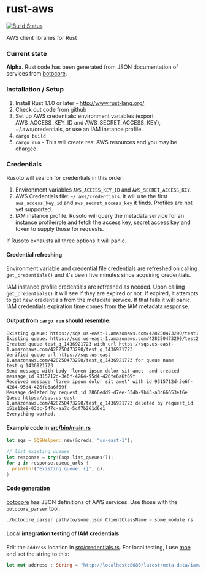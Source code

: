 # rust-aws
[![Build Status](https://ci.dualspark.com/api/badge/github.com/DualSpark/rust-aws/status.svg?branch=master)](https://ci.dualspark.com/github.com/DualSpark/rust-aws)

AWS client libraries for Rust

### Current state

**Alpha**.  Rust code has been generated from JSON documentation of services from [botocore](https://github.com/boto/botocore).

### Installation / Setup
1. Install Rust 1.1.0 or later - http://www.rust-lang.org/
2. Check out code from github
3. Set up AWS credentials: environment variables (export AWS_ACCESS_KEY_ID and AWS_SECRET_ACCESS_KEY), ~/.aws/credentials, or use an IAM instance profile.
4. `cargo build`
5. `cargo run` - This will create real AWS resources and you may be charged.

### Credentials

Rusoto will search for credentials in this order:

1. Environment variables `AWS_ACCESS_KEY_ID` and `AWS_SECRET_ACCESS_KEY`.
2. AWS Credentials file: `~/.aws/credentials`.  It will use the first `aws_access_key_id` and `aws_secret_access_key` it finds.  Profiles are not yet supported.
3. IAM instance profile.  Rusoto will query the metadata service for an instance profile/role and fetch the access key, secret access key and token to supply those for requests.

If Rusoto exhausts all three options it will panic.

#### Credential refreshing

Environment variable and credential file credentials are refreshed on calling `get_credentials()` and it's been five minutes since acquiring credentials.

IAM instance profile credentials are refreshed as needed.  Upon calling `get_credentials()` it will see if they are expired or not.  If expired, it attempts to get new credentials from the metadata service.  If that fails it will panic.  IAM credentials expiration time comes from the IAM metadata response.


#### Output from `cargo run` should resemble:

```
Existing queue: https://sqs.us-east-1.amazonaws.com/428250473290/test1
Existing queue: https://sqs.us-east-1.amazonaws.com/428250473290/test2
Created queue test_q_1436921723 with url https://sqs.us-east-1.amazonaws.com/428250473290/test_q_1436921723
Verified queue url https://sqs.us-east-1.amazonaws.com/428250473290/test_q_1436921723 for queue name test_q_1436921723
Send message with body 'lorem ipsum dolor sit amet' and created message_id 9315712d-3e6f-4264-95d4-426fe6a6f69f
Received message 'lorem ipsum dolor sit amet' with id 9315712d-3e6f-4264-95d4-426fe6a6f69f
Message deleted by request_id 2866edd9-d7ee-534b-9b43-a3c66653ef6e
Queue https://sqs.us-east-1.amazonaws.com/428250473290/test_q_1436921723 deleted by request_id b51e12e8-03dc-547c-aa7c-5cf7b261d6e1
Everything worked.
```

#### Example code in [src/bin/main.rs](src/bin/main.rs)

```rust
let sqs = SQSHelper::new(&creds, "us-east-1");

// list existing queues
let response = try!(sqs.list_queues());
for q in response.queue_urls {
  println!("Existing queue: {}", q);
}
```

#### Code generation

[botocore](https://github.com/boto/botocore) has JSON definitions of AWS services.  Use those with the `botocore_parser` tool:

```bash
./botocore_parser path/to/some.json ClientClassName > some_module.rs
```

#### Local integration testing of IAM credentials

Edit the `address` location in [src/credentials.rs](src/credentials.rs).  For local testing, I use [moe](https://github.com/matthewkmayer/moe) and set the string to this:

```rust
let mut address : String = "http://localhost:8080/latest/meta-data/iam/security-credentials".to_string();
```
